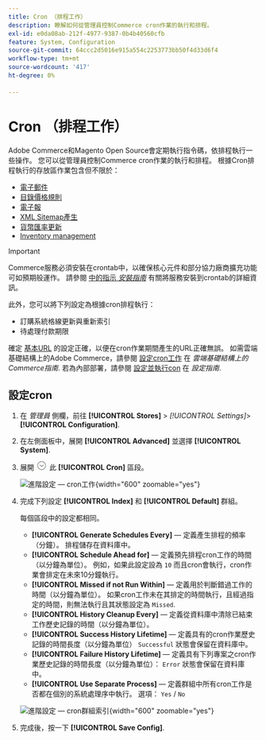 ```yaml
---
title: Cron （排程工作）
description: 瞭解如何從管理員控制Commerce cron作業的執行和排程。
exl-id: e0da08ab-212f-4977-9387-0b4b40560cfb
feature: System, Configuration
source-git-commit: 64ccc2d5016e915a554c2253773bb50f4d33d6f4
workflow-type: tm+mt
source-wordcount: '417'
ht-degree: 0%

---
```


# Cron （排程工作）

Adobe Commerce和Magento Open Source會定期執行指令碼，依排程執行一些操作。 您可以從管理員控制Commerce cron作業的執行和排程。 根據Cron排程執行的存放區作業包含但不限於：

- [電子郵件](email-communications.md)
- [目錄價格規則](../merchandising-promotions/price-rules-catalog.md)
- [電子報](../merchandising-promotions/newsletters.md)
- [XML Sitemap產生](../merchandising-promotions/sitemap-xml.md)
- [貨幣匯率更新](../stores-purchase/currency-update.md)
- [Inventory management](../inventory-management/introduction.md)

>[!IMPORTANT]
>
>Commerce服務必須安裝在crontab中，以確保核心元件和部分協力廠商擴充功能可如預期般運作。 請參閱 [中的指示 _安裝指南_](https://experienceleague.adobe.com/docs/commerce-operations/installation-guide/next-steps/configuration.html) 有關將服務安裝到crontab的詳細資訊。

此外，您可以將下列設定為根據cron排程執行：

- 訂購系統格線更新與重新索引
- 待處理付款期限

確定 [基本URL](../stores-purchase/store-urls.md) 的設定正確，以便在cron作業期間產生的URL正確無誤。 如需雲端基礎結構上的Adobe Commerce，請參閱 [設定cron工作](https://experienceleague.adobe.com/docs/commerce-cloud-service/user-guide/configure/app/properties/crons-property.html) 在 _雲端基礎結構上的Commerce指南_. 若為內部部署，請參閱 [設定並執行con](https://experienceleague.adobe.com/docs/commerce-operations/configuration-guide/cli/configure-cron-jobs.html) 在 _設定指南_.

## 設定cron

1. 在 _管理員_ 側欄，前往 **[!UICONTROL Stores]** > _[!UICONTROL Settings]_>**[!UICONTROL Configuration]**.

1. 在左側面板中，展開 **[!UICONTROL Advanced]** 並選擇 **[!UICONTROL System]**.

1. 展開 ![展開選擇器](../assets/icon-display-expand.png) 此 **[!UICONTROL Cron]** 區段。

   ![進階設定 — cron工作](../configuration-reference/advanced/assets/system-cron.png){width="600" zoomable="yes"}

1. 完成下列設定 **[!UICONTROL Index]** 和 **[!UICONTROL Default]** 群組。

   每個區段中的設定都相同。

   - **[!UICONTROL Generate Schedules Every]**  — 定義產生排程的頻率（分鐘）。 排程儲存在資料庫中。
   - **[!UICONTROL Schedule Ahead for]**  — 定義預先排程cron工作的時間（以分鐘為單位）。 例如，如果此設定設為 `10` 而且cron會執行，cron作業會排定在未來10分鐘執行。
   - **[!UICONTROL Missed if not Run Within]**  — 定義用於判斷錯過工作的時間（以分鐘為單位）。 如果cron工作未在其排定的時間執行，且經過指定的時間，則無法執行且其狀態設定為 `Missed`.
   - **[!UICONTROL History Cleanup Every]**  — 定義從資料庫中清除已結束工作歷史記錄的時間（以分鐘為單位）。
   - **[!UICONTROL Success History Lifetime]**  — 定義具有的cron作業歷史記錄的時間長度（以分鐘為單位） `Successful` 狀態會保留在資料庫中。
   - **[!UICONTROL Failure History Lifetime]**  — 定義具有下列專案之cron作業歷史記錄的時間長度（以分鐘為單位）： `Error` 狀態會保留在資料庫中。
   - **[!UICONTROL Use Separate Process]**  — 定義群組中所有cron工作是否都在個別的系統處理序中執行。 選項： `Yes` / `No`

   ![進階設定 — cron群組索引](../configuration-reference/advanced/assets/system-cron-group-index.png){width="600" zoomable="yes"}

1. 完成後，按一下 **[!UICONTROL Save Config]**.
